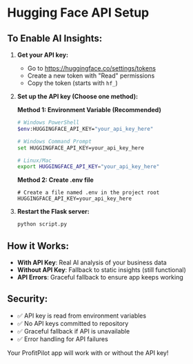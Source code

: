 # Hugging Face API Setup

## To Enable AI Insights:

1. **Get your API key:**
   - Go to https://huggingface.co/settings/tokens
   - Create a new token with "Read" permissions
   - Copy the token (starts with `hf_`)

2. **Set up the API key (Choose one method):**

   **Method 1: Environment Variable (Recommended)**
   ```bash
   # Windows PowerShell
   $env:HUGGINGFACE_API_KEY="your_api_key_here"
   
   # Windows Command Prompt
   set HUGGINGFACE_API_KEY=your_api_key_here
   
   # Linux/Mac
   export HUGGINGFACE_API_KEY="your_api_key_here"
   ```

   **Method 2: Create .env file**
   ```
   # Create a file named .env in the project root
   HUGGINGFACE_API_KEY=your_api_key_here
   ```

3. **Restart the Flask server:**
   ```bash
   python script.py
   ```

## How it Works:

- **With API Key**: Real AI analysis of your business data
- **Without API Key**: Fallback to static insights (still functional)
- **API Errors**: Graceful fallback to ensure app keeps working

## Security:

- ✅ API key is read from environment variables
- ✅ No API keys committed to repository
- ✅ Graceful fallback if API is unavailable
- ✅ Error handling for API failures

Your ProfitPilot app will work with or without the API key!
